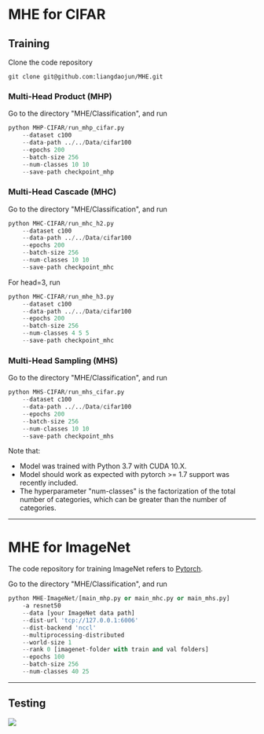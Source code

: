 # MHE for CIFAR

## Training
Clone the code repository
```git
git clone git@github.com:liangdaojun/MHE.git
```
 
### Multi-Head Product (MHP)
Go to the directory "MHE/Classification", and run
```python
python MHP-CIFAR/run_mhp_cifar.py 
    --dataset c100 
    --data-path ../../Data/cifar100  
    --epochs 200
    --batch-size 256  
    --num-classes 10 10 
    --save-path checkpoint_mhp
```

### Multi-Head Cascade (MHC)
Go to the directory "MHE/Classification", and run
```python
python MHC-CIFAR/run_mhc_h2.py 
    --dataset c100 
    --data-path ../../Data/cifar100  
    --epochs 200
    --batch-size 256  
    --num-classes 10 10 
    --save-path checkpoint_mhc
```
For head=3, run
```python
python MHC-CIFAR/run_mhe_h3.py 
    --dataset c100 
    --data-path ../../Data/cifar100  
    --epochs 200
    --batch-size 256  
    --num-classes 4 5 5
    --save-path checkpoint_mhc
```

### Multi-Head Sampling (MHS)
Go to the directory "MHE/Classification", and run
```python
python MHS-CIFAR/run_mhs_cifar.py 
    --dataset c100 
    --data-path ../../Data/cifar100  
    --epochs 200
    --batch-size 256  
    --num-classes 10 10 
    --save-path checkpoint_mhs
```

Note that:
- Model was trained with Python 3.7 with CUDA 10.X.
- Model should work as expected with pytorch >= 1.7 support was recently included.
- The hyperparameter "num-classes" is the factorization of the total number of categories, which can be greater than the number of categories.

---

# MHE for ImageNet
The code repository for training ImageNet refers to [Pytorch](https://pytorch.org).

Go to the directory "MHE/Classification", and run
```python
python MHE-ImageNet/[main_mhp.py or main_mhc.py or main_mhs.py]
    -a resnet50 
    --data [your ImageNet data path]
    --dist-url 'tcp://127.0.0.1:6006' 
    --dist-backend 'nccl' 
    --multiprocessing-distributed 
    --world-size 1 
    --rank 0 [imagenet-folder with train and val folders]
    --epochs 100
    --batch-size 256  
    --num-classes 40 25 
```

---
## Testing

<img src="https://github.com/Anoise/MHE/blob/main/Images/MHE_Classification.jpg">
